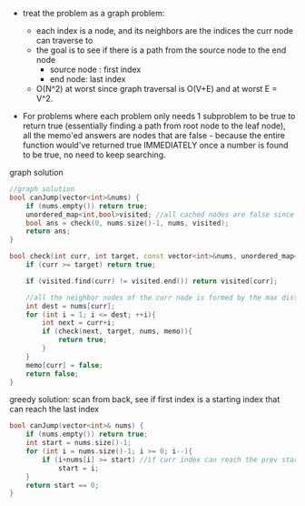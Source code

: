 - treat the problem as a graph problem:
    - each index is a node, and its neighbors are the indices the curr node can traverse to
    - the goal is to see if there is a path from the source node to the end node
        - source node : first index
        - end node: last index
    - O(N^2) at worst since graph traversal is O(V+E) and at worst E = V^2.


- For problems where each problem only needs 1 subproblem to be true to return true (essentially finding a path from root node to the leaf node), all the memo'ed answers are nodes that are false - because the entire function would've returned true IMMEDIATELY once a number is found to be true, no need to keep searching.


graph solution
```cpp
//graph solution
bool canJump(vector<int>&nums) {
    if (nums.empty()) return true;
    unordered_map<int,bool>visited; //all cached nodes are false since we return true as soon as we find a path
    bool ans = check(0, nums.size()-1, nums, visited);
    return ans;
}

bool check(int curr, int target, const vector<int>&nums, unordered_map<int,bool>&visited){
    if (curr >= target) return true;

    if (visited.find(curr) != visited.end()) return visited[curr];

    //all the neighbor nodes of the curr node is formed by the max distance curr node can travel to
    int dest = nums[curr];
    for (int i = 1; i <= dest; ++i){
        int next = curr+i;
        if (check(next, target, nums, memo)){
            return true;
        }
    }
    memo[curr] = false;
    return false;
}
```

greedy solution: scan from back, see if first index is a starting index that can reach the last index
```cpp
bool canJump(vector<int>& nums) {
    if (nums.empty()) return true;
    int start = nums.size()-1;
    for (int i = nums.size()-1; i >= 0; i--){
        if (i+nums[i] >= start) //if curr index can reach the prev start within its steps, then curr index can reach the last
            start = i;
    }
    return start == 0;
}
```


